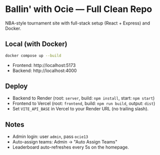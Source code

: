 # Ballin' with Ocie — Full Clean Repo

NBA-style tournament site with full-stack setup (React + Express) and Docker.

## Local (with Docker)
```bash
docker compose up --build
```
- Frontend: http://localhost:5173
- Backend:  http://localhost:4000

## Deploy
- Backend to Render (root: `server`, build: `npm install`, start: `npm start`)
- Frontend to Vercel (root: `frontend`, build: `npm run build`, output: `dist`)
- Set `VITE_API_BASE` in Vercel to your Render URL (no trailing slash).

## Notes
- Admin login: user `admin`, pass `ocie13`
- Auto-assign teams: Admin → "Auto Assign Teams"
- Leaderboard auto-refreshes every 5s on the homepage.
